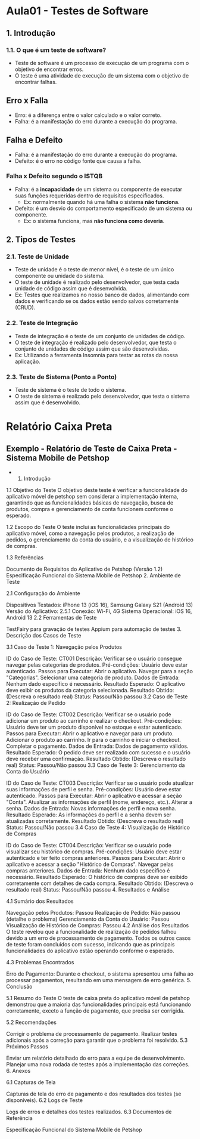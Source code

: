 # Aula01 - Testes de Software
## 1. Introdução
### 1.1. O que é um teste de software?
- Teste de software é um processo de execução de um programa com o objetivo de encontrar erros.
- O teste é uma atividade de execução de um sistema com o objetivo de encontrar falhas.

## Erro x Falla
- Erro: é a diferença entre o valor calculado e o valor correto.
- Falha: é a manifestação do erro durante a execução do programa.

## Falha e Defeito
- Falha: é a manifestação do erro durante a execução do programa.
- Defeito: é o erro no código fonte que causa a falha.
### Falha x Defeito segundo o ISTQB
- Falha: é a **incapacidade** de um sistema ou componente de executar suas funções requeridas dentro de requisitos especificados.
    - Ex: normalmente quando há uma falha o sistema **não funciona**.
- Defeito: é um desvio do comportamento especificado de um sistema ou componente.
    - Ex: o sistema funciona, mas **não funciona como deveria**.

## 2. Tipos de Testes
### 2.1. Teste de Unidade
- Teste de unidade é o teste de menor nível, é o teste de um único componente ou unidade do sistema.
- O teste de unidade é realizado pelo desenvolvedor, que testa cada unidade de código assim que é desenvolvida.
- Ex: Testes que realizamos no nosso banco de dados, alimentando com dados e verificando se os dados estão sendo salvos corretamente (CRUD).

### 2.2. Teste de Integração
- Teste de integração é o teste de um conjunto de unidades de código.
- O teste de integração é realizado pelo desenvolvedor, que testa o conjunto de unidades de código assim que são desenvolvidas.
- Ex: Utilizando a ferramenta Insomnia para testar as rotas da nossa aplicação.

### 2.3. Teste de Sistema (Ponto a Ponto)
- Teste de sistema é o teste de todo o sistema.
- O teste de sistema é realizado pelo desenvolvedor, que testa o sistema assim que é desenvolvido.

# Relatório Caixa Preta 

## Exemplo - Relatório de Teste de Caixa Preta - Sistema Mobile de Petshop

* 1. Introdução

1.1 Objetivo do Teste
O objetivo deste teste é verificar a funcionalidade do aplicativo móvel de petshop sem considerar a implementação interna, garantindo que as funcionalidades básicas de navegação, busca de produtos, compra e gerenciamento de conta funcionem conforme o esperado.

1.2 Escopo do Teste
O teste inclui as funcionalidades principais do aplicativo móvel, como a navegação pelos produtos, a realização de pedidos, o gerenciamento da conta do usuário, e a visualização de histórico de compras.

1.3 Referências

Documento de Requisitos do Aplicativo de Petshop (Versão 1.2)
Especificação Funcional do Sistema Mobile de Petshop
2. Ambiente de Teste

2.1 Configuração do Ambiente

Dispositivos Testados: iPhone 13 (iOS 16), Samsung Galaxy S21 (Android 13)
Versão do Aplicativo: 2.5.1
Conexão: Wi-Fi, 4G
Sistema Operacional: iOS 16, Android 13
2.2 Ferramentas de Teste

TestFairy para gravação de testes
Appium para automação de testes
3. Descrição dos Casos de Teste

3.1 Caso de Teste 1: Navegação pelos Produtos

ID do Caso de Teste: CT001
Descrição: Verificar se o usuário consegue navegar pelas categorias de produtos.
Pré-condições: Usuário deve estar autenticado.
Passos para Executar:
Abrir o aplicativo.
Navegar para a seção "Categorias".
Selecionar uma categoria de produto.
Dados de Entrada: Nenhum dado específico é necessário.
Resultado Esperado: O aplicativo deve exibir os produtos da categoria selecionada.
Resultado Obtido: (Descreva o resultado real)
Status: Passou/Não passou
3.2 Caso de Teste 2: Realização de Pedido

ID do Caso de Teste: CT002
Descrição: Verificar se o usuário pode adicionar um produto ao carrinho e realizar o checkout.
Pré-condições: Usuário deve ter um produto disponível no estoque e estar autenticado.
Passos para Executar:
Abrir o aplicativo e navegar para um produto.
Adicionar o produto ao carrinho.
Ir para o carrinho e iniciar o checkout.
Completar o pagamento.
Dados de Entrada: Dados de pagamento válidos.
Resultado Esperado: O pedido deve ser realizado com sucesso e o usuário deve receber uma confirmação.
Resultado Obtido: (Descreva o resultado real)
Status: Passou/Não passou
3.3 Caso de Teste 3: Gerenciamento da Conta do Usuário

ID do Caso de Teste: CT003
Descrição: Verificar se o usuário pode atualizar suas informações de perfil e senha.
Pré-condições: Usuário deve estar autenticado.
Passos para Executar:
Abrir o aplicativo e acessar a seção "Conta".
Atualizar as informações de perfil (nome, endereço, etc.).
Alterar a senha.
Dados de Entrada: Novas informações de perfil e nova senha.
Resultado Esperado: As informações do perfil e a senha devem ser atualizadas corretamente.
Resultado Obtido: (Descreva o resultado real)
Status: Passou/Não passou
3.4 Caso de Teste 4: Visualização de Histórico de Compras

ID do Caso de Teste: CT004
Descrição: Verificar se o usuário pode visualizar seu histórico de compras.
Pré-condições: Usuário deve estar autenticado e ter feito compras anteriores.
Passos para Executar:
Abrir o aplicativo e acessar a seção "Histórico de Compras".
Navegar pelas compras anteriores.
Dados de Entrada: Nenhum dado específico é necessário.
Resultado Esperado: O histórico de compras deve ser exibido corretamente com detalhes de cada compra.
Resultado Obtido: (Descreva o resultado real)
Status: Passou/Não passou
4. Resultados e Análise

4.1 Sumário dos Resultados

Navegação pelos Produtos: Passou
Realização de Pedido: Não passou (detalhe o problema)
Gerenciamento da Conta do Usuário: Passou
Visualização de Histórico de Compras: Passou
4.2 Análise dos Resultados
O teste revelou que a funcionalidade de realização de pedidos falhou devido a um erro de processamento de pagamento. Todos os outros casos de teste foram concluídos com sucesso, indicando que as principais funcionalidades do aplicativo estão operando conforme o esperado.

4.3 Problemas Encontrados

Erro de Pagamento: Durante o checkout, o sistema apresentou uma falha ao processar pagamentos, resultando em uma mensagem de erro genérica.
5. Conclusão

5.1 Resumo do Teste
O teste de caixa preta do aplicativo móvel de petshop demonstrou que a maioria das funcionalidades principais está funcionando corretamente, exceto a função de pagamento, que precisa ser corrigida.

5.2 Recomendações

Corrigir o problema de processamento de pagamento.
Realizar testes adicionais após a correção para garantir que o problema foi resolvido.
5.3 Próximos Passos

Enviar um relatório detalhado do erro para a equipe de desenvolvimento.
Planejar uma nova rodada de testes após a implementação das correções.
6. Anexos

6.1 Capturas de Tela

Capturas de tela do erro de pagamento e dos resultados dos testes (se disponíveis).
6.2 Logs de Teste

Logs de erros e detalhes dos testes realizados.
6.3 Documentos de Referência

Especificação Funcional do Sistema Mobile de Petshop
